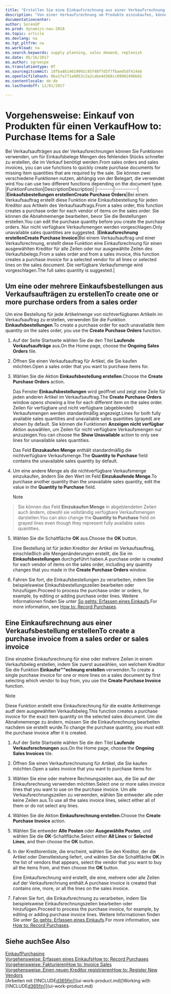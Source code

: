 ```yaml
---
title: "Erstellen Sie eine Einkaufsrechnung aus einer Verkaufsrechnung, um Artikel für einen Verkauf zu kaufen"
description: "Von einer Verkaufsrechnung um Produkte einzukaufen, können Sie eine Einkaufsrechnung für einen Kreditor oder Lieferanten einen erstellen."
documentationcenter: 
author: SorenGP
ms.prod: dynamics-nav-2018
ms.topic: article
ms.devlang: na
ms.tgt_pltfrm: na
ms.workload: na
ms.search.keywords: supply planning, sales demand, replenish
ms.date: 05/16/2017
ms.author: sgroespe
ms.translationtype: HT
ms.sourcegitcommit: 1dfba8b14019991c95f40ffd5f7fbaed5df414eb
ms.openlocfilehash: 0ba1fa771a0853c2a2cabe4d368cc09902496b01
ms.contentlocale: de-de
ms.lasthandoff: 12/01/2017

---
```

# <a name="how-to-purchase-items-for-a-sale"></a><span data-ttu-id="82aed-103">Vorgehensweise: Einkauf von Produkten für einen Verkauf</span><span class="sxs-lookup"><span data-stu-id="82aed-103">How to: Purchase Items for a Sale</span></span>
<span data-ttu-id="82aed-104">Bei Verkaufsaufträgen aus der Verkaufsrechnungen können Sie Funktionen verwenden, um für Einkaufsbelege Mengen des fehlenden Stücks schneller zu erstellen, die im Verkauf benötigt werden.</span><span class="sxs-lookup"><span data-stu-id="82aed-104">From sales orders and sales invoices, you can use functions to quickly create purchase documents for missing item quantities that are required by the sale.</span></span> <span data-ttu-id="82aed-105">Sie können zwei verschiedene Funktionen nutzen, abhängig von der Belegart, die verwendet wird.</span><span class="sxs-lookup"><span data-stu-id="82aed-105">You can use two different functions depending on the document type.</span></span>
|<span data-ttu-id="82aed-106">Funktion</span><span class="sxs-lookup"><span data-stu-id="82aed-106">Function</span></span>|<span data-ttu-id="82aed-107">Description</span><span class="sxs-lookup"><span data-stu-id="82aed-107">Description</span></span>|
|--------|-----------|
|<span data-ttu-id="82aed-108">**Einkaufsbestellungen erstellen**</span><span class="sxs-lookup"><span data-stu-id="82aed-108">**Create Purchase Orders**</span></span>|<span data-ttu-id="82aed-109">Bei einem Verkaufsauftrag erstellt diese Funktion eine Einkaufsbestellung für jeden Kreditor aus Artikeln des Verkaufsauftrags.</span><span class="sxs-lookup"><span data-stu-id="82aed-109">From a sales order, this function creates a purchase order for each vendor of items on the sales order.</span></span> <span data-ttu-id="82aed-110">Sie können die Abnahmemenge bearbeiten, bevor Sie die Bestellungen erstellen.</span><span class="sxs-lookup"><span data-stu-id="82aed-110">You can edit the purchase quantity before you create the purchase orders.</span></span> <span data-ttu-id="82aed-111">Nur nicht verfügbare Verkaufsmengen werden vorgeschlagen.</span><span class="sxs-lookup"><span data-stu-id="82aed-111">Only unavailable sales quantities are suggested.</span></span>
|<span data-ttu-id="82aed-112">**Einkaufsrechnung erstellen**</span><span class="sxs-lookup"><span data-stu-id="82aed-112">**Create Purchase Invoice**</span></span>|<span data-ttu-id="82aed-113">Bei einem Verkaufsauftrag und einer Verkaufsrechnung, erstellt diese Funktion eine Einkaufsrechnung für einen ausgewählten Kreditor für alle Zeilen oder nur ausgewählte Zeilen des Verkaufsbelegs.</span><span class="sxs-lookup"><span data-stu-id="82aed-113">From a sales order and from a sales invoice, this function creates a purchase invoice for a selected vendor for all lines or selected lines on the sales document.</span></span> <span data-ttu-id="82aed-114">Die verfügbare Verkaufsmenge wird vorgeschlagen.</span><span class="sxs-lookup"><span data-stu-id="82aed-114">The full sales quantity is suggested.</span></span>|

## <a name="to-create-one-or-more-purchase-orders-from-a-sales-order"></a><span data-ttu-id="82aed-115">Um eine oder mehrere Einkaufsbestellungen aus Verkaufsaufträgen zu erstellen</span><span class="sxs-lookup"><span data-stu-id="82aed-115">To create one or more purchase orders from a sales order</span></span>
<span data-ttu-id="82aed-116">Um eine Bestellung für jede Artikelmenge von nichtverfügbaren Artikeln im Verkaufsauftrag zu erstellen, verwenden Sie die Funktion **Einkaufsbestellungen**.</span><span class="sxs-lookup"><span data-stu-id="82aed-116">To create a purchase order for each unavailable item quantity on the sales order, you use the **Create Purchase Orders** function.</span></span>

1. <span data-ttu-id="82aed-117">Auf der Seite Startseite wählen Sie die den Titel **Laufende Verkaufsaufträge** aus.</span><span class="sxs-lookup"><span data-stu-id="82aed-117">On the Home page, choose the **Ongoing Sales Orders** tile.</span></span>
2. <span data-ttu-id="82aed-118">Öffnen Sie einen Verkaufsauftrag für Artikel, die Sie kaufen möchten.</span><span class="sxs-lookup"><span data-stu-id="82aed-118">Open a sales order that you want to purchase items for.</span></span>
3. <span data-ttu-id="82aed-119">Wählen Sie die Aktion **Einkaufsbestellung erstellen**.</span><span class="sxs-lookup"><span data-stu-id="82aed-119">Choose the **Create Purchase Orders** action.</span></span>

    <span data-ttu-id="82aed-120">Das Fenster **Einkaufsbestellungen** wird geöffnet und zeigt eine Zeile für jeden anderen Artikel im Verkaufsauftrag.</span><span class="sxs-lookup"><span data-stu-id="82aed-120">The **Create Purchase Orders** window opens showing a line for each different item on the sales order.</span></span> <span data-ttu-id="82aed-121">Zeilen für verfügbare und nicht verfügbare (abgeblendet) Verkaufsmengen werden standardmäßig angezeigt.</span><span class="sxs-lookup"><span data-stu-id="82aed-121">Lines for both fully available sales quantities and unavailable sales quantities (grayed) are shown by default.</span></span> <span data-ttu-id="82aed-122">Sie können die Funktionen **Anzeigen nicht verfügbar** Aktion auswählen, um Zeilen für nicht verfügbare Verkaufsmengen nur anzuzeigen.</span><span class="sxs-lookup"><span data-stu-id="82aed-122">You can choose the **Show Unavailable** action to only see lines for unavailable sales quantities.</span></span>

    <span data-ttu-id="82aed-123">Das Feld **Einzukaufen Menge** enthält standardmäßig die nichtverfügbare Verkaufsmenge.</span><span class="sxs-lookup"><span data-stu-id="82aed-123">The **Quantity to Purchase** field contains the unavailable sales quantity by default.</span></span>
4. <span data-ttu-id="82aed-124">Um eine andere Menge als die nichtverfügbare Verkaufsmenge einzukaufen, ändern Sie den Wert im Feld **Einzukaufende Menge**.</span><span class="sxs-lookup"><span data-stu-id="82aed-124">To purchase another quantity than the unavailable sales quantity, edit the value in the **Quantity to Purchase** field.</span></span>

    > [!NOTE]  
>   <span data-ttu-id="82aed-125">Sie können das Feld **Einzukaufen Menge** in abgeblendeten Zeilen auch ändern, obwohl sie vollständig verfügbare Verkaufsmengen darstellen.</span><span class="sxs-lookup"><span data-stu-id="82aed-125">You can also change the **Quantity to Purchase** field on grayed lines even though they represent fully available sales quantities.</span></span>
5. <span data-ttu-id="82aed-126">Wählen Sie die Schaltfläche **OK** aus.</span><span class="sxs-lookup"><span data-stu-id="82aed-126">Choose the **OK** button.</span></span>

    <span data-ttu-id="82aed-127">Eine Bestellung ist für jeden Kreditor der Artikel im Verkaufsauftrag, einschließlich alle Mengenänderungen erstellt, die Sie im **Einkaufsbestellungen** durchgeführt haben.</span><span class="sxs-lookup"><span data-stu-id="82aed-127">A purchase order is created for each vendor of items on the sales order, including any quantity changes that you made in the **Create Purchase Orders** window.</span></span>
7. <span data-ttu-id="82aed-128">Fahren Sie fort, die Einkaufsbestellungen zu verarbeiten, indem Sie beispielsweise Einkaufsbestellungszeilen bearbeiten oder hinzufügen.</span><span class="sxs-lookup"><span data-stu-id="82aed-128">Proceed to process the purchase order or orders, for example, by editing or adding purchase order lines.</span></span> <span data-ttu-id="82aed-129">Weitere Informationen finden Sie unter [So gehts: Erfassen eines Einkaufs](purchasing-how-record-purchases.md).</span><span class="sxs-lookup"><span data-stu-id="82aed-129">For more information, see [How to: Record Purchases](purchasing-how-record-purchases.md).</span></span>


## <a name="to-create-a-purchase-invoice-from-a-sales-order-or-sales-invoice"></a><span data-ttu-id="82aed-130">Eine Einkaufsrechnung aus einer Verkaufsbestellung erstellen</span><span class="sxs-lookup"><span data-stu-id="82aed-130">To create a purchase invoice from a sales order or sales invoice</span></span>
<span data-ttu-id="82aed-131">Eine einzelne Einkaufsrechnung für eine oder mehrere Zeilen in einem Verkaufsbeleg erstellen, indem Sie zuerst auswählen, von welchem Kreditor Sie die Funktion **Einkaufsr""echnung erstellen** verwenden.</span><span class="sxs-lookup"><span data-stu-id="82aed-131">To create a single purchase invoice for one or more lines on a sales document by first selecting which vendor to buy from, you use the **Create Purchase Invoice** function.</span></span>

> [!NOTE]  
>   <span data-ttu-id="82aed-132">Diese Funktion erstellt eine Einkaufsrechnung für die exakte Artikelmenge audf dem ausgewählten Verkaufsbeleg.</span><span class="sxs-lookup"><span data-stu-id="82aed-132">This function creates a purchase invoice for the exact item quantity on the selected sales document.</span></span> <span data-ttu-id="82aed-133">Um die Abnahmemenge zu ändern, müssen Sie die Einkaufsrechnung bearbeiten nachdem sie erstellt wurde.</span><span class="sxs-lookup"><span data-stu-id="82aed-133">To change the purchase quantity, you must edit the purchase invoice after it is created.</span></span>  

1. <span data-ttu-id="82aed-134">Auf der Seite Startseite wählen Sie die den Titel **Laufende Verkaufsrechnungen** aus.</span><span class="sxs-lookup"><span data-stu-id="82aed-134">On the Home page, choose the **Ongoing Sales Invoices** tile.</span></span>
2. <span data-ttu-id="82aed-135">Öffnen Sie einen Verkaufsrechnunung für Artikel, die Sie kaufen möchten.</span><span class="sxs-lookup"><span data-stu-id="82aed-135">Open a sales invoice that you want to purchase items for.</span></span>
3. <span data-ttu-id="82aed-136">Wählen Sie eine oder mehrere Rechnungszeilen aus, die Sie auf der Einkaufsrechnung verwenden möchten.</span><span class="sxs-lookup"><span data-stu-id="82aed-136">Select one or more sales invoice lines that you want to use on the purchase invoice.</span></span> <span data-ttu-id="82aed-137">Um alle Verkaufsrechnungszeilen zu verwenden, wählen Sie entweder alle oder keine Zeilen aus.</span><span class="sxs-lookup"><span data-stu-id="82aed-137">To use all the sales invoice lines, select either all of them or do not select any lines.</span></span>
4. <span data-ttu-id="82aed-138">Wählen Sie die Aktion **Einkaufsrechnung erstellen**.</span><span class="sxs-lookup"><span data-stu-id="82aed-138">Choose the **Create Purchase Invoice** action.</span></span>
5. <span data-ttu-id="82aed-139">Wählen Sie entweder **Alle Posten** oder **Ausgewählte Posten**, und wählen Sie die **OK**-Schaltfläche.</span><span class="sxs-lookup"><span data-stu-id="82aed-139">Select either **All Lines** or **Selected Lines**, and then choose the **OK** button.</span></span>  
6. <span data-ttu-id="82aed-140">In der Kreditorenliste, die erscheint, wählen Sie den Kreditor, der die Artikel oder Dienstleistung liefert, und wählen Sie die Schaltfläche **OK**.</span><span class="sxs-lookup"><span data-stu-id="82aed-140">In the list of vendors that appears, select the vendor that you want to buy all the items from, and then choose the **OK** button.</span></span>

    <span data-ttu-id="82aed-141">Eine Einkaufsrechnung wird erstellt, die eine, mehrere oder alle Zeilen auf der Verkaufsrechnung enthält.</span><span class="sxs-lookup"><span data-stu-id="82aed-141">A purchase invoice is created that contains one, more, or all the lines on the sales invoice.</span></span>
7. <span data-ttu-id="82aed-142">Fahren Sie fort, die Einkaufsrechnung zu verarbeiten, indem Sie beispielsweise Einkaufsrechnungszeilen bearbeiten oder hinzufügen.</span><span class="sxs-lookup"><span data-stu-id="82aed-142">Proceed to process the purchase invoice, for example, by editing or adding purchase invoice lines.</span></span> <span data-ttu-id="82aed-143">Weitere Informationen finden Sie unter [So gehts: Erfassen eines Einkaufs](purchasing-how-record-purchases.md).</span><span class="sxs-lookup"><span data-stu-id="82aed-143">For more information, see [How to: Record Purchases](purchasing-how-record-purchases.md).</span></span>

## <a name="see-also"></a><span data-ttu-id="82aed-144">Siehe auch</span><span class="sxs-lookup"><span data-stu-id="82aed-144">See Also</span></span>
[<span data-ttu-id="82aed-145">Einkauf</span><span class="sxs-lookup"><span data-stu-id="82aed-145">Purchasing</span></span>](purchasing-manage-purchasing.md)  
[<span data-ttu-id="82aed-146">Vorgehensweise: Erfassen eines Einkaufs</span><span class="sxs-lookup"><span data-stu-id="82aed-146">How to: Record Purchases</span></span>](purchasing-how-record-purchases.md)  
[<span data-ttu-id="82aed-147">Vorgehensweise: Fakturieren</span><span class="sxs-lookup"><span data-stu-id="82aed-147">How to: Invoice Sales</span></span>](sales-how-invoice-sales.md)  
[<span data-ttu-id="82aed-148">Vorgehensweise: Einen neuen Kreditor registrieren</span><span class="sxs-lookup"><span data-stu-id="82aed-148">How to: Register New Vendors</span></span>](purchasing-how-register-new-vendors.md)  
<span data-ttu-id="82aed-149">[Arbeiten mit [!INCLUDE[d365fin](includes/d365fin_md.md)]](ui-work-product.md)</span><span class="sxs-lookup"><span data-stu-id="82aed-149">[Working with [!INCLUDE[d365fin](includes/d365fin_md.md)]](ui-work-product.md)</span></span>

